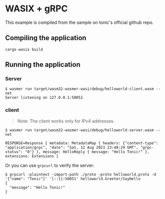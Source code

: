 # WASIX + gRPC

This example is compiled from the sample on tonic's official github repo.

## Compiling the application

```shell
cargo wasix build
```

## Running the application

### Server

```shell
$ wasmer run target/wasm32-wasmer-wasi/debug/helloworld-client.wasm --net
Server listening on 127.0.0.1:50051
```

### client

> Note: The client works only for IPv4 addresses.

```shell
$ wasmer run target/wasm32-wasmer-wasi/debug/helloworld-server.wasm --net

RESPONSE=Response { metadata: MetadataMap { headers: {"content-type": "application/grpc", "date": "Sat, 12 Aug 2023 23:48:29 GMT", "grpc-status": "0"} }, message: HelloReply { message: "Hello Tonic!" }, extensions: Extensions }
```

Or you can use `grpcurl` to verify the server:

```shell
$ grpcurl -plaintext -import-path ./proto -proto helloworld.proto -d '{"name": "Tonic"}' '[::1]:50051' helloworld.Greeter/SayHello
{
  "message": "Hello Tonic!"
}
```
